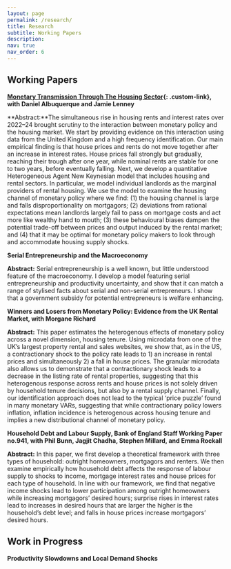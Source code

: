 ```yaml
---
layout: page
permalink: /research/
title: Research
subtitle: Working Papers
description:
nav: true
nav_order: 6
---
```


<style>
a.custom-link {
  color: inherit;             /* Inherit the parent's text color */
  text-decoration: underline; /* Underline this specific link */
}
</style>

## Working Papers

**[Monetary Transmission Through The Housing Sector](/assets/pdf/swp115compressed.pdf){: .custom-link}, with Daniel Albuquerque and Jamie Lenney**

**Abstract:**The simultaneous rise in housing rents and interest rates over 2022–24 brought scrutiny
to the interaction between monetary policy and the housing market. We start by providing
evidence on this interaction using data from the United Kingdom and a high frequency
identification. Our main empirical finding is that house prices and rents do not move together
after an increase in interest rates. House prices fall strongly but gradually, reaching their
trough after one year, while nominal rents are stable for one to two years, before eventually
falling. Next, we develop a quantitative Heterogeneous Agent New Keynesian model that
includes housing and rental sectors. In particular, we model individual landlords as the
marginal providers of rental housing. We use the model to examine the housing channel of
monetary policy where we find: (1) the housing channel is large and falls disproportionality
on mortgagors; (2) deviations from rational expectations mean landlords largely fail to pass
on mortgage costs and act more like wealthy hand to mouth; (3) these behavioural biases
dampen the potential trade-off between prices and output induced by the rental market; and
(4) that it may be optimal for monetary policy makers to look through and accommodate
housing supply shocks.


**Serial Entrepreneurship and the Macroeconomy** 

**Abstract:** Serial entrepreneurship is a well known, but little understood feature of the macroeconomy. I develop a model featuring serial entrepreneurship and productivity uncertainty, and show that it can match a range of stylised facts about serial and non-serial entrepreneurs. I show that a government subsidy for potential entrepreneurs is welfare enhancing.

**Winners and Losers from Monetary Policy: Evidence from the UK Rental Market, with Morgane Richard**

**Abstract:** This paper estimates the heterogenous effects of monetary policy across a novel dimension, housing tenure. Using microdata from one of the UK’s largest property rental and sales websites, we show that, as in the US, a contractionary shock to the policy rate leads to 1) an increase in rental prices and simultaneously 2) a fall in house prices. The granular microdata also allows us to demonstrate that a contractionary shock leads to a decrease in the listing rate of rental properties, suggesting that this heterogenous response across rents and house prices is not solely driven by household tenure decisions, but also by a rental supply channel. Finally, our identification approach does not lead to the typical ‘price puzzle’ found in many monetary VARs, suggesting that while contractionary policy lowers inflation, inflation incidence is heterogenous across housing tenure and implies a new distributional channel of monetary policy.

**Household Debt and Labour Supply, Bank of England Staff Working Paper no.941, with Phil Bunn, Jagjit Chadha, Stephen Millard, and Emma Rockall**

**Abstract:** In this paper, we first develop a theoretical framework with three types of household: outright homeowners, mortgagors and renters. We then examine empirically how household debt affects the response of labour supply to shocks to income, mortgage interest rates and house prices for each type of household. In line with our framework, we find that negative income shocks lead to lower participation among outright homeowners while increasing mortgagors’ desired hours; surprise rises in interest rates lead to increases in desired hours that are larger the higher is the household’s debt level; and falls in house prices increase mortgagors’ desired hours. 


## Work in Progress


**Productivity Slowdowns and Local Demand Shocks**

